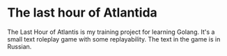 # The last hour of Atlantida
The Last Hour of Atlantis is my training project for learning Golang. It's a small text roleplay game with some replayability. The text in the game is in Russian.
